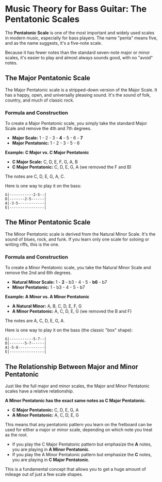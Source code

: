 # Music Theory for Bass Guitar: The Pentatonic Scales

The **Pentatonic Scale** is one of the most important and widely used scales in modern music, especially for bass players. The name "penta" means five, and as the name suggests, it's a five-note scale.

Because it has fewer notes than the standard seven-note major or minor scales, it's easier to play and almost always sounds good, with no "avoid" notes.

## The Major Pentatonic Scale

The Major Pentatonic scale is a stripped-down version of the Major Scale. It has a happy, open, and universally pleasing sound. It's the sound of folk, country, and much of classic rock.

### Formula and Construction

To create a Major Pentatonic scale, you simply take the standard Major Scale and remove the 4th and 7th degrees.

*   **Major Scale:** 1 - 2 - 3 - **4** - 5 - 6 - **7**
*   **Major Pentatonic:** 1 - 2 - 3 - 5 - 6

**Example: C Major vs. C Major Pentatonic**

*   **C Major Scale:** C, D, E, F, G, A, B
*   **C Major Pentatonic:** C, D, E, G, A (we removed the F and B)

The notes are C, D, E, G, A, C.

Here is one way to play it on the bass:
```
G|-----------2-5--|
D|-------2-5------|
A|-3-5------------|
E|----------------|
```

## The Minor Pentatonic Scale

The Minor Pentatonic scale is derived from the Natural Minor Scale. It's the sound of blues, rock, and funk. If you learn only one scale for soloing or writing riffs, this is the one.

### Formula and Construction

To create a Minor Pentatonic scale, you take the Natural Minor Scale and remove the 2nd and 6th degrees.

*   **Natural Minor Scale:** 1 - **2** - b3 - 4 - 5 - **b6** - b7
*   **Minor Pentatonic:** 1 - b3 - 4 - 5 - b7

**Example: A Minor vs. A Minor Pentatonic**

*   **A Natural Minor:** A, B, C, D, E, F, G
*   **A Minor Pentatonic:** A, C, D, E, G (we removed the B and F)

The notes are A, C, D, E, G, A.

Here is one way to play it on the bass (the classic "box" shape):
```
G|-----------5-7--|
D|-------5-7------|
A|-5-8------------|
E|----------------|
```

## The Relationship Between Major and Minor Pentatonic

Just like the full major and minor scales, the Major and Minor Pentatonic scales have a relative relationship.

**A Minor Pentatonic has the exact same notes as C Major Pentatonic.**

*   **C Major Pentatonic:** C, D, E, G, A
*   **A Minor Pentatonic:** A, C, D, E, G

This means that any pentatonic pattern you learn on the fretboard can be used for either a major or minor scale, depending on which note you treat as the root.

*   If you play the C Major Pentatonic pattern but emphasize the **A** notes, you are playing in **A Minor Pentatonic**.
*   If you play the A Minor Pentatonic pattern but emphasize the **C** notes, you are playing in **C Major Pentatonic**.

This is a fundamental concept that allows you to get a huge amount of mileage out of just a few scale shapes.
